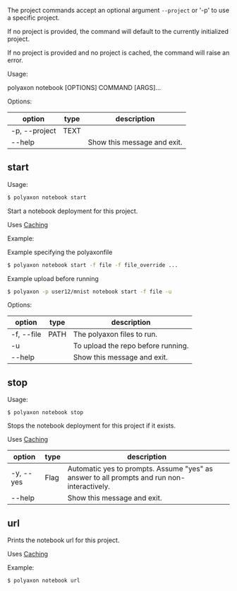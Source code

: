 The project commands accept an optional argument `--project` or '-p'  to use a specific project.

If no project is provided, the command will default to the currently initialized project.

If no project is provided and no project is cached, the command will raise an error.


Usage:

polyaxon notebook [OPTIONS] COMMAND [ARGS]...

Options:

option | type | description
-------|------|------------
  -p, --project | TEXT |
  --help | | Show this message and exit.


## start

Usage:

```bash
$ polyaxon notebook start
```

Start a notebook deployment for this project.


Uses [Caching](/polyaxon_cli/introduction#Caching)


Example:

Example specifying the polyaxonfile

```bash
$ polyaxon notebook start -f file -f file_override ...
```

Example upload before running

```bash
$ polyaxon -p user12/mnist notebook start -f file -u
```

Options:

option | type | description
-------|------|------------
  -f, --file | PATH | The polyaxon files to run.
  -u | | To upload the repo before running.
  --help | | Show this message and exit.

## stop

Usage:

```
$ polyaxon notebook stop
```

Stops the notebook deployment for this project if it exists.

Uses [Caching](/polyaxon_cli/introduction#Caching)


option | type | description
-------|------|------------
  -y, --yes | Flag |  Automatic yes to prompts. Assume "yes" as answer to all prompts and run non-interactively.
  --help | | Show this message and exit.


## url

Prints the notebook url for this project.

Uses [Caching](/polyaxon_cli/introduction#Caching)

Example:

```bash
$ polyaxon notebook url
```

